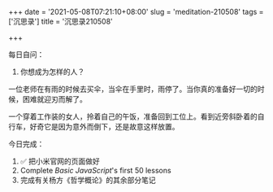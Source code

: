 +++
date = '2021-05-08T07:21:10+08:00'
slug = 'meditation-210508'
tags = ['沉思录']
title = '沉思录210508'

+++

每日自问：

1. 你想成为怎样的人？

一位老师在有雨的时候去买伞，当伞在手里时，雨停了。当你真的准备好一切的时候，困难就迎刃而解了。

一个穿着工作装的女人，拎着自己的午饭，准备回到工位上。看到近旁斜卧着的自行车，好奇它是因为意外而倒下，还是故意这样放置。

今日完成：

1. :white_check_mark: 把小米官网的页面做好
2. Complete _Basic JavaScript_'s first 50 lessons
3. 完成有关杨方《哲学概论》的其余部分笔记
